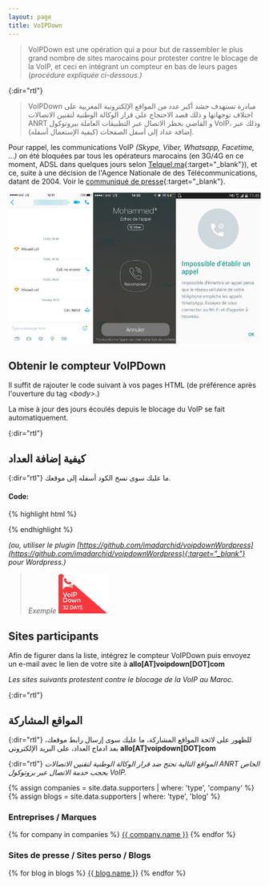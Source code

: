 ```yaml
---
layout: page
title: VoIPDown
---
```

> VoIPDown est une opération qui a pour but de rassembler le plus grand nombre de sites marocains pour protester contre le blocage de la VoIP, et ceci en intégrant un compteur en bas de leurs pages (*procédure expliquée ci-dessous.)*

{:dir="rtl"}
> VoIPDown مبادرة تستهدف حشد أكبر عدد من المواقع الإلكترونية المغربية على اختلاف توجهاتها و ذلك قصد الاحتجاج على قرار الوكالة الوطنية لتقنين الاتصالات ANRT و القاضي بحظر الاتصال عبر التطبيقات العاملة ببروتوكول VoIP، وذلك عبر إضافة عداد إلى أسفل الصفحات (كيفية الإستعمال أسفله).

Pour rappel, les communications VoIP *(Skype, Viber, Whatsapp, Facetime, ...)* on été bloquées par tous les opérateurs marocains (en 3G/4G en ce moment, ADSL dans quelques jours selon [Telquel.ma](http://telquel.ma/2016/01/12/plus-quelques-reglages-blocage-total-voip-maroc_1477504){:target="_blank"}), et ce, suite à une décision de l'Agence Nationale de des Télécommunications, datant de 2004. Voir le [communiqué de presse](http://anrt.ma/sites/default/files/CP-Telephonie-IP-fr.pdf){:target="_blank"}.

<img src="/assets/images/failed-calls-screenshots.jpg" alt="VoIP Bloqué au Maroc">

## Obtenir le compteur VoIPDown

Il suffit de rajouter le code suivant à vos pages HTML (de préférence après l'ouverture du tag *&lt;body&gt;*.)

La mise à jour des jours écoulés depuis le blocage du VoIP se fait automatiquement.

{:dir="rtl"}
## كيفية إضافة العداد

{:dir="rtl"}
ما عليك سوى نسخ الكود أسفله إلى موقعك.


#### Code:

{% highlight html %}
<script>
  (function(d, s) {
    var h = d.getElementsByTagName('head')[0];
    var js = d.createElement(s);
    js.type = 'text/javascript';
    js.src = '//voipdown.com/assets/js/voipdown.min.js';
    h.appendChild(js);
  }(document, 'script'));
</script>
{% endhighlight %}

*(ou, utiliser le plugin [https://github.com/imadarchid/voipdownWordpress](https://github.com/imadarchid/voipdownWordpress){:target="_blank"} pour Wordpress.)*

> *Exemple* <img src="/assets/images/ribbon-example.png" alt="Compteur VoIPDown" width="100" height="80">

## Sites participants

Afin de figurer dans la liste, intégrez le compteur VoIPDown puis envoyez un e-mail avec le lien de votre site à **allo[AT]voipdown[DOT]com**

*Les sites suivants protestent contre le blocage de la VoIP au Maroc.*

{:dir="rtl"}
## المواقع المشاركة

{:dir="rtl"}
للظهور على لائحة المواقع المشاركة، ما عليك سوى إرسال رابط موقعك، بعد ادماج العداد، على البريد الإلكتروني **allo[AT]voipdown[DOT]com**

{:dir="rtl"}
*المواقع التالية تحتج ضد قرار الوكالة الوطنية لتقنين الاتصالات ANRT الخاص بحجب خدمة الاتصال عبر بروتوكول VoIP.*

{% assign companies = site.data.supporters | where: 'type', 'company' %}
{% assign blogs = site.data.supporters | where: 'type', 'blog' %}

### Entreprises / Marques
{% for company in companies %}
  <a href="{{company.link}}" target="_blank">{{ company.name }}</a>
{% endfor %}

### Sites de presse / Sites perso / Blogs
{% for blog in blogs %}
  <a href="{{blog.link}}" target="_blank">{{ blog.name }}</a>
{% endfor %}